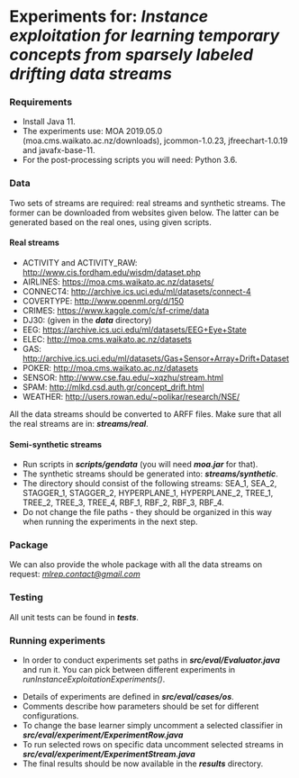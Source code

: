 # Experiments for: *Instance exploitation for learning temporary concepts from sparsely labeled drifting data streams*

### Requirements

* Install Java 11.
* The experiments use: MOA 2019.05.0 (moa.cms.waikato.ac.nz/downloads), jcommon-1.0.23, jfreechart-1.0.19 and javafx-base-11.
* For the post-processing scripts you will need: Python 3.6.

### Data

Two sets of streams are required: real streams and synthetic streams. The former can be downloaded from websites given below. The latter can be generated based on the real ones, using given scripts. 

#### Real streams

* ACTIVITY and ACTIVITY_RAW: http://www.cis.fordham.edu/wisdm/dataset.php
* AIRLINES: https://moa.cms.waikato.ac.nz/datasets/
* CONNECT4: http://archive.ics.uci.edu/ml/datasets/connect-4
* COVERTYPE: http://www.openml.org/d/150
* CRIMES: https://www.kaggle.com/c/sf-crime/data
* DJ30: (given in the ***data*** directory)
* EEG: https://archive.ics.uci.edu/ml/datasets/EEG+Eye+State
* ELEC: http://moa.cms.waikato.ac.nz/datasets
* GAS: http://archive.ics.uci.edu/ml/datasets/Gas+Sensor+Array+Drift+Dataset
* POKER: http://moa.cms.waikato.ac.nz/datasets
* SENSOR: http://www.cse.fau.edu/~xqzhu/stream.html
* SPAM: http://mlkd.csd.auth.gr/concept_drift.html
* WEATHER: http://users.rowan.edu/~polikar/research/NSE/

All the data streams should be converted to ARFF files. Make sure that all the real streams are in: ***streams/real***.

#### Semi-synthetic streams

* Run scripts in ***scripts/gendata*** (you will need ***moa.jar*** for that).
* The synthetic streams should be generated into: ***streams/synthetic***.
* The directory should consist of the following streams: SEA_1, SEA_2, STAGGER_1, STAGGER_2, HYPERPLANE_1, HYPERPLANE_2, TREE_1, TREE_2, TREE_3, TREE_4, RBF_1, RBF_2, RBF_3, RBF_4.
* Do not change the file paths - they should be organized in this way when running the experiments in the next step.

### Package

We can also provide the whole package with all the data streams on request: *mlrep.contact@gmail.com*

### Testing
All unit tests can be found in ***tests***.

### Running experiments
- In order to conduct experiments set paths in ***src/eval/Evaluator.java*** and run it. You can pick between different experiments in *runInstanceExploitationExperiments()*.
* Details of experiments are defined in ***src/eval/cases/os***. 
* Comments describe how parameters should be set for different configurations. 
* To change the base learner simply uncomment a selected classifier in ***src/eval/experiment/ExperimentRow.java***
* To run selected rows on specific data uncomment selected streams in ***src/eval/experiment/ExperimentStream.java***
* The final results should be now available in the ***results*** directory.
